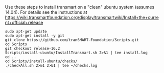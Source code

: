 Use these steps to install transmart on a "clean" ubuntu system (assumes 14.04). For
details see the instructions at
https://wiki.transmartfoundation.org/display/transmartwiki/Install+the+current+official+release

    sudo apt-get update
    sudo apt-get install -y git
    git clone https://github.com/tranSMART-Foundation/Scripts.git
    cd Scripts
    git checkout release-16.2
    Scripts/install-ubuntu/InstallTransmart.sh 2>&1 | tee install.log
    cd ..
    cd Scripts/install-ubuntu/checks/
    ./checkAll.sh 2>&1 2>&1 | tee ~/checks.log

